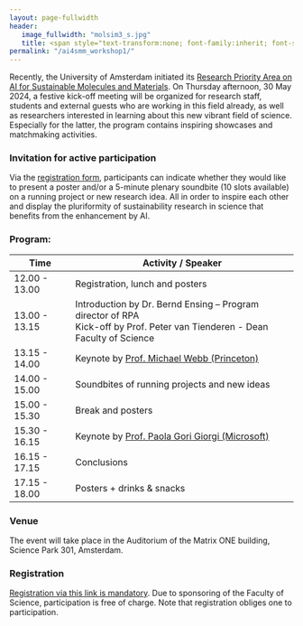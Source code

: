 ```yaml
---
layout: page-fullwidth 
header:
   image_fullwidth: "molsim3_s.jpg"
   title: <span style="text-transform:none; font-family:inherit; font-size:1.2em;">Kickoff Meeting</span><br><span style="text-transform:none; font-family:FontAwesome,Gill Sans; font-size:0.5em;">Amsterdam, 30 May 2024</span>
permalink: "/ai4smm_workshop1/"
---
```



Recently, the University of Amsterdam initiated its [Research Priority
Area on AI for Sustainable Molecules and Materials][0]. On Thursday
afternoon, 30 May 2024, a festive kick-off meeting will be organized
for research staff, students and external guests who are working in
this field already, as well as researchers interested in learning
about this new vibrant field of science. Especially for the latter,
the program contains inspiring showcases and matchmaking activities.

### Invitation for active participation 
Via the [registration form][3], participants can indicate whether they would
like to present a poster and/or a 5-minute plenary soundbite (10 slots
available) on a running project or new research idea. All in order to
inspire each other and display the pluriformity of sustainability
research in science that benefits from the enhancement by AI.

### Program:
	
 <span> </span>

| Time           |    Activity / Speaker    |
|--------- |---------|
|  12.00 - 13.00   |  Registration, lunch and posters |
|  13.00 - 13.15	|  Introduction by Dr. Bernd Ensing – Program director of RPA <br>  Kick-off by Prof. Peter van Tienderen - Dean Faculty of Science |
|  13.15 - 14.00	|  Keynote by [Prof. Michael Webb (Princeton)][1] |
|  14.00 - 15.00	|  Soundbites of running projects and new ideas  |
|  15.00 - 15.30	|  Break and posters  |
|  15.30 - 16.15	|  Keynote by [Prof. Paola Gori Giorgi (Microsoft)][2]  |
|  16.15 - 17.15	|  Conclusions   |
|  17.15 - 18.00	|  Posters + drinks & snacks |


### Venue 

The event will take place in the Auditorium of the Matrix ONE
building, Science Park 301, Amsterdam.


### Registration
[Registration via this link is mandatory][3]. Due to sponsoring of the
Faculty of Science, participation is free of charge. Note that
registration obliges one to participation.


[0]: https://ai4science-amsterdam.github.io/ai4smm_home/
[1]: https://cbe.princeton.edu/michael-webb
[2]: https://www.linkedin.com/in/paola-gori-giorgi-23945023b/?originalSubdomain=nl
[3]: https://docs.google.com/forms/d/e/1FAIpQLScvNgtu1sIGn-_LmRHE7BvJl5sEk8zRtD79A9L95jpiXuQ2tg/viewform



